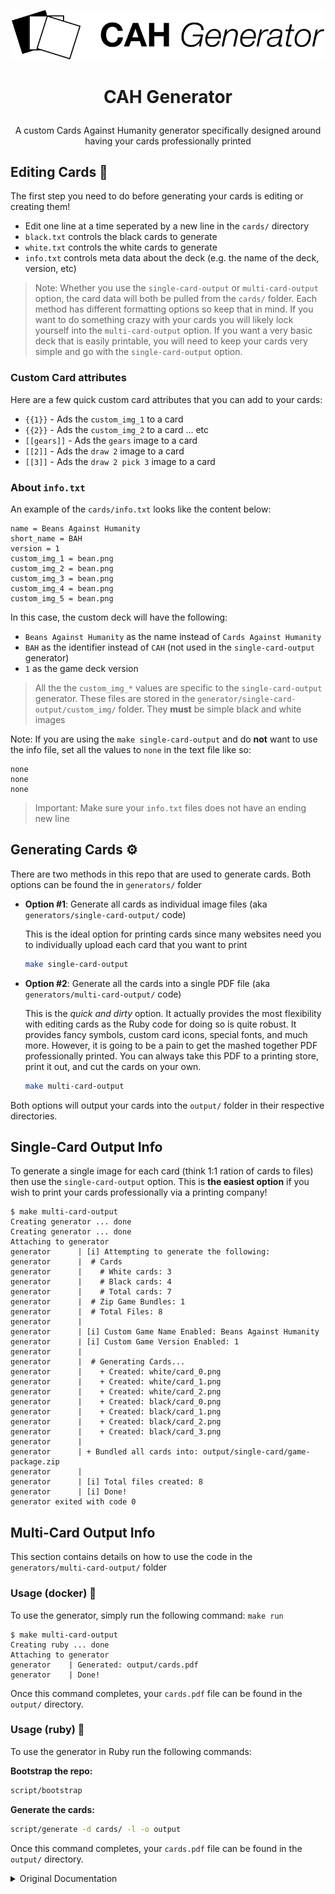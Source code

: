 <p align="center">
    <img src="./generators/multi-card-output/resources/logo.png" width="500px">
</p>

<h1 align="center"><p align="center">CAH Generator</h1></h1>

<p align="center">
  A custom Cards Against Humanity generator specifically designed around having your cards professionally printed
</p>

## Editing Cards 📝

The first step you need to do before generating your cards is editing or creating them!

- Edit one line at a time seperated by a new line in the `cards/` directory
- `black.txt` controls the black cards to generate
- `white.txt` controls the white cards to generate
- `info.txt` controls meta data about the deck (e.g. the name of the deck, version, etc)

> Note: Whether you use the `single-card-output` or `multi-card-output` option, the card data will both be pulled from the `cards/` folder. Each method has different formatting options so keep that in mind. If you want to do something crazy with your cards you will likely lock yourself into the `multi-card-output` option. If you want a very basic deck that is easily printable, you will need to keep your cards very simple and go with the `single-card-output` option.

### Custom Card attributes

Here are a few quick custom card attributes that you can add to your cards:

- `{{1}}` - Ads the `custom_img_1` to a card
- `{{2}}` - Ads the `custom_img_2` to a card ... etc
- `[[gears]]` - Ads the `gears` image to a card
- `[[2]]` - Ads the `draw 2` image to a card
- `[[3]]` - Ads the `draw 2 pick 3` image to a card

### About `info.txt`

An example of the `cards/info.txt` looks like the content below:

```text
name = Beans Against Humanity
short_name = BAH
version = 1
custom_img_1 = bean.png
custom_img_2 = bean.png
custom_img_3 = bean.png
custom_img_4 = bean.png
custom_img_5 = bean.png
```

In this case, the custom deck will have the following:

- `Beans Against Humanity` as the name instead of `Cards Against Humanity`
- `BAH` as the identifier instead of `CAH` (not used in the `single-card-output` generator)
- `1` as the game deck version

> All the the `custom_img_*` values are specific to the `single-card-output` generator. These files are stored in the `generator/single-card-output/custom_img/` folder. They **must** be simple black and white images

Note: If you are using the `make single-card-output` and do **not** want to use the info file, set all the values to `none` in the text file like so:

  ```text
  none
  none
  none
  ```

> Important: Make sure your `info.txt` files does not have an ending new line

## Generating Cards ⚙️

There are two methods in this repo that are used to generate cards. Both options can be found the in `generators/` folder

- **Option #1**: Generate all cards as individual image files (aka `generators/single-card-output/` code)

  This is the ideal option for printing cards since many websites need you to individually upload each card that you want to print

  ```bash
  make single-card-output
  ```

- **Option #2**: Generate all the cards into a single PDF file (aka `generators/multi-card-output/` code)

  This is the *quick and dirty* option. It actually provides the most flexibility with editing cards as the Ruby code for doing so is quite robust. It provides fancy symbols, custom card icons, special fonts, and much more. However, it is going to be a pain to get the mashed together PDF professionally printed. You can always take this PDF to a printing store, print it out, and cut the cards on your own.

  ```bash
  make multi-card-output
  ```

Both options will output your cards into the `output/` folder in their respective directories.

## Single-Card Output Info

To generate a single image for each card (think 1:1 ration of cards to files) then use the `single-card-output` option. This is **the easiest option** if you wish to print your cards professionally via a printing company!

```console
$ make multi-card-output
Creating generator ... done
Creating generator ... done
Attaching to generator
generator      | [i] Attempting to generate the following:
generator      |  # Cards
generator      |    # White cards: 3
generator      |    # Black cards: 4
generator      |    # Total cards: 7
generator      |  # Zip Game Bundles: 1
generator      |  # Total Files: 8
generator      |
generator      | [i] Custom Game Name Enabled: Beans Against Humanity
generator      | [i] Custom Game Version Enabled: 1
generator      |
generator      |  # Generating Cards...
generator      |    + Created: white/card_0.png
generator      |    + Created: white/card_1.png
generator      |    + Created: white/card_2.png
generator      |    + Created: black/card_0.png
generator      |    + Created: black/card_1.png
generator      |    + Created: black/card_2.png
generator      |    + Created: black/card_3.png
generator      |
generator      | + Bundled all cards into: output/single-card/game-package.zip
generator      |
generator      | [i] Total files created: 8
generator      | [i] Done!
generator exited with code 0
```

## Multi-Card Output Info

This section contains details on how to use the code in the `generators/multi-card-output/` folder

### Usage (docker) 🐳

To use the generator, simply run the following command: `make run`

```console
$ make multi-card-output
Creating ruby ... done
Attaching to generator
generator    | Generated: output/cards.pdf
generator    | Done!
```

Once this command completes, your `cards.pdf` file can be found in the `output/` directory.

### Usage (ruby) 💎

To use the generator in Ruby run the following commands:

**Bootstrap the repo:**

```bash
script/bootstrap
```

**Generate the cards:**

```bash
script/generate -d cards/ -l -o output
```

Once this command completes, your `cards.pdf` file can be found in the `output/` directory.

<details>
  <summary>Original Documentation</summary>

## Introduction

**CAH Generator** is a card generator for the game [_Cards Against Humanity_](https://cardsagainsthumanity.com/), a party game for horrible people.

This generator enables you to:
* Generate cards using various formats and styles (more information below).
* Include your own CAH game. For example, if your game is a CAH fork called ***Ysabel Against Humanity***, you can have your own watermark!
* Include game version.
* Automatic PICK and DRAW for black cards.
* Special cards.

## Use

You need to have **Ruby** installed, at least 2.5. Then you can, from your console:

```
ruby generator.rb
```

By default, a help message will be displayed. Follow the instructions for more.

## Generator features

The generator works using three files:
* `white.txt`, the white cards file.
* `black.txt`, the black cards file.
* `info.txt`, the game info file, where you can specify the name of your game and, optionally, the game version.

### Info file

If the info file is available, the generator will introduce your game name in every card. Refer to the help text for more information on this file's format.

### White and black cards

Each card must be in one line. Zero-length lines will be ignored, but lines containing spaces will be turned into blank cards.

Inserting `((_))` on any line will generate a special card, that has as icon the character `_` (i.e., for _warning_ cards, put `((!))`).

The generator has **PICK 2 and PICK 3 detection**, but you can manually insert them by adding `[[2]]` or `[[3]]` at the beggining or the end of the line.

Card text can be **formatted** using HTML-like tags. The supported tags are:

- `<b></b>` - bold text
- `<i></i>` - italic text
- `<u></u>` - underlined text
- `<strikethrough></strikethrough>` - strikethrough text
- `<sub></sub>` - subscript text
- `<sup></sup>` - superscript text
- `<br>` - line break
- `<color rgb=\"#0000ff\"></color>` - set text color
- `<font name=\"Font Name\"></font>` - set text font

### Card sizes

You can specify different card sizes:

* **Large:** cards of size 2.5" x 3.5"
* **Small:** cards of size 2" x 2"

## Credits

This project is a fork of [Bigger, Blacker Cards](https://github.com/bbcards/bbcards). (kinda)

## Disclaimer

This site is not affiliated with nor endorsed by Cards Against Humanity, LLC. Cards Against Humanity is a trademark of Cards Against Humanity LLC. Cards Against Humanity is distributed under a Creative Commons BY-NC-SA 2.0 license - that means you can freely use and modify the game but aren't allowed to make money from it without the permission of Cards Against Humanity LLC.

Don't use this tool to infringe anyone's intellectual property. Do NOT just plug in the text for existing non-public card packs, that Cards Against Humanity, LLC is selling. That's just not cool. Instead, go to http://www.cardsagainsthumanity.com, and buy their stuff. They made an awesome game, they deserve your money. This tool is for making your own cards, not theirs. That's why there's an option to make big 2.5"x3.5" cards -- that way you can print your own custom cards that are the same size as the official, purchased cards, so they can be used together.

</details>
